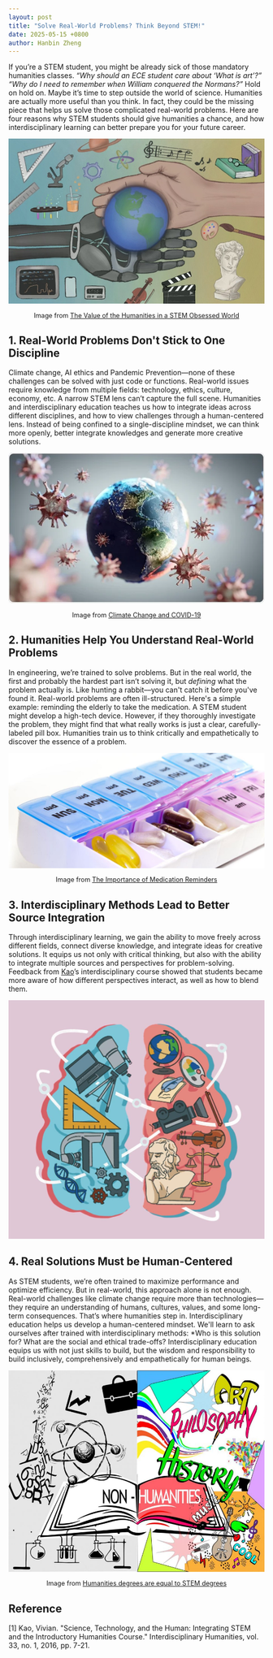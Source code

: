 ```yaml
---
layout: post
title: "Solve Real-World Problems? Think Beyond STEM!"
date: 2025-05-15 +0800
author: Hanbin Zheng
---
```


If you’re a STEM student, you might be already sick of those mandatory humanities classes. *“Why should an ECE student care about ‘What is art’?”* *“Why do I need to remember when William conquered the Normans?”* Hold on hold on. Maybe it’s time to step outside the world of science. Humanities are actually more useful than you think. In fact, they could be the missing piece that helps us solve those complicated real-world problems. Here are four reasons why STEM students should give humanities a chance, and how interdisciplinary learning can better prepare you for your future career. 

<div align="center">
  <img src="/assets/img/2025-05-15-rhet-genre-remix/image4.jpg" style="zoom:80%;" alt="Humanities in STEM image" />
  <p style="font-size:0.9em;">
    Image from <a href="https://highlandpiper-sc.com/1817/interest/the-value-of-the-humanities-in-a-stem-obsessed-world/" target="_blank">
    The Value of the Humanities in a STEM Obsessed World</a>
  </p>
</div>

## 1. Real-World Problems Don't Stick to One Discipline

Climate change, AI ethics and Pandemic Prevention—none of these challenges can be solved with just code or functions. Real-world issues require knowledge from multiple fields: technology, ethics, culture, economy, etc. A narrow STEM lens can’t capture the full scene. Humanities and interdisciplinary education teaches us how to integrate ideas across different disciplines, and how to view challenges through a human-centered lens. Instead of being confined to a single-discipline mindset, we can think more openly, better integrate knowledges and generate more creative solutions.

<div align="center">
  <img src="/assets/img/2025-05-15-rhet-genre-remix/image6.webp" style="zoom:80%;" alt="Climate Changes and COVID-19" />
  <p style="font-size:0.9em;">
    Image from <a href="https://www.news-medical.net/health/Climate-Change-and-COVID-19.aspx" target="_blank">
    Climate Change and COVID-19</a>
  </p>
</div>



## 2. Humanities Help You Understand Real-World Problems

In engineering, we’re trained to solve problems. But in the real world, the first and probably the hardest part isn’t solving it, but *defining* what the problem actually is. Like hunting a rabbit––you can't catch it before you've found it. Real-world problems are often ill-structured. Here's a simple example: reminding the elderly to take the medication. A STEM student might develop a high-tech device. However, if they thoroughly investigate the problem, they might find that what really works is just a clear, carefully-labeled pill box. Humanities train us to think critically and empathetically to discover the essence of a problem.

<div align="center">
  <img src="/assets/img/2025-05-15-rhet-genre-remix/image3.jpg" style="zoom:80%;" alt="Pill Box" />
  <p style="font-size:0.9em;">
    Image from <a href="https://www.homewatchcaregivers.com/blog/caregivers/the-importance-of-medication-reminders/" target="_blank">
    The Importance of Medication Reminders</a>
  </p>
</div>

## 3. Interdisciplinary Methods Lead to Better Source Integration

Through interdisciplinary learning, we gain the ability to move freely across different fields, connect diverse knowledge, and integrate ideas for creative solutions. It equips us not only with critical thinking, but also with the ability to integrate multiple sources and perspectives for problem-solving. Feedback from [Kao](#kao)’s interdisciplinary course showed that students became more aware of how different perspectives interact, as well as how to blend them. 

<img src="/assets/img/2025-05-15-rhet-genre-remix/image2.jpeg" style="zoom:50%;" />

## 4. Real Solutions Must be Human-Centered

As STEM students, we’re often trained to maximize performance and optimize efficiency. But in real-world, this approach alone is not enough. Real-world challenges like climate change require more than technologies—they require an understanding of humans, cultures, values, and some long-term consequences. That’s where humanities step in. Interdisciplinary education helps us develop a human-centered mindset. We'll learn to ask ourselves after trained with interdisciplinary methods: *Who is this solution for? What are the social and ethical trade-offs? Interdisciplinary education equips us with not just skills to build, but the wisdom and responsibility to build inclusively, comprehensively and empathetically for human beings.

<div align="center">
  <img src="/assets/img/2025-05-15-rhet-genre-remix/image1.jpg" style="zoom:80%;" alt="Illustration of humanities and STEM equality" />
  <p style="font-size:0.9em;">
    Image from <a href="https://ulmhawkeyeonline.com/25706/opinion/humanities-degrees-are-equal-to-stem-degrees/" target="_blank">
    Humanities degrees are equal to STEM degrees</a>
  </p>
</div>



## Reference

<a id="kao"></a>

[1] Kao, Vivian. "Science, Technology, and the Human: Integrating STEM and the Introductory Humanities Course." Interdisciplinary Humanities, vol. 33, no. 1, 2016, pp. 7-21. 

